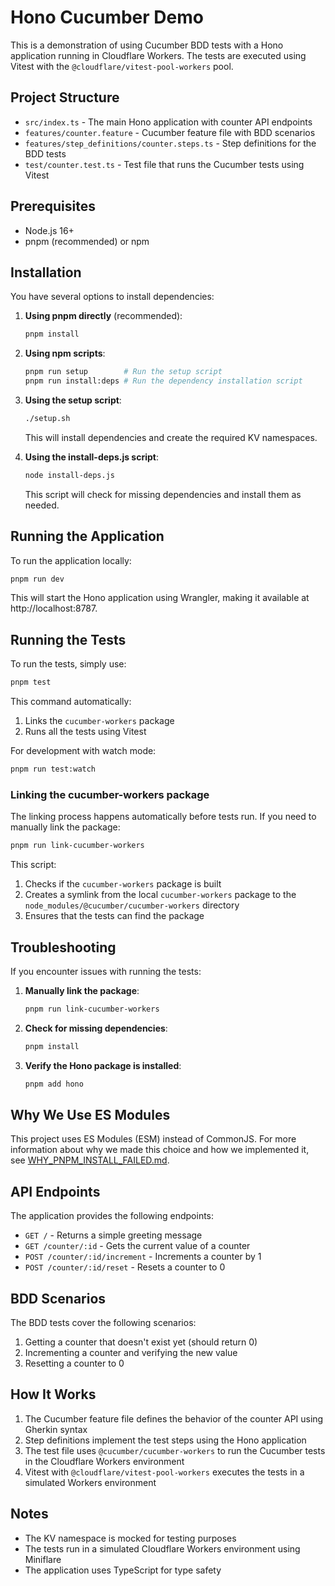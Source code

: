 # Hono Cucumber Demo

This is a demonstration of using Cucumber BDD tests with a Hono application running in Cloudflare Workers. The tests are executed using Vitest with the `@cloudflare/vitest-pool-workers` pool.

## Project Structure

- `src/index.ts` - The main Hono application with counter API endpoints
- `features/counter.feature` - Cucumber feature file with BDD scenarios
- `features/step_definitions/counter.steps.ts` - Step definitions for the BDD tests
- `test/counter.test.ts` - Test file that runs the Cucumber tests using Vitest

## Prerequisites

- Node.js 16+
- pnpm (recommended) or npm

## Installation

You have several options to install dependencies:

1. **Using pnpm directly** (recommended):
   ```bash
   pnpm install
   ```

2. **Using npm scripts**:
   ```bash
   pnpm run setup        # Run the setup script
   pnpm run install:deps # Run the dependency installation script
   ```

3. **Using the setup script**:
   ```bash
   ./setup.sh
   ```
   This will install dependencies and create the required KV namespaces.

4. **Using the install-deps.js script**:
   ```bash
   node install-deps.js
   ```
   This script will check for missing dependencies and install them as needed.

## Running the Application

To run the application locally:

```bash
pnpm run dev
```

This will start the Hono application using Wrangler, making it available at http://localhost:8787.

## Running the Tests

To run the tests, simply use:

```bash
pnpm test
```

This command automatically:
1. Links the `cucumber-workers` package
2. Runs all the tests using Vitest

For development with watch mode:

```bash
pnpm run test:watch
```

### Linking the cucumber-workers package

The linking process happens automatically before tests run. If you need to manually link the package:

```bash
pnpm run link-cucumber-workers
```

This script:
1. Checks if the `cucumber-workers` package is built
2. Creates a symlink from the local `cucumber-workers` package to the `node_modules/@cucumber/cucumber-workers` directory
3. Ensures that the tests can find the package

## Troubleshooting

If you encounter issues with running the tests:

1. **Manually link the package**: 
   ```bash
   pnpm run link-cucumber-workers
   ```

2. **Check for missing dependencies**: 
   ```bash
   pnpm install
   ```

3. **Verify the Hono package is installed**:
   ```bash
   pnpm add hono
   ```

## Why We Use ES Modules

This project uses ES Modules (ESM) instead of CommonJS. For more information about why we made this choice and how we implemented it, see [WHY_PNPM_INSTALL_FAILED.md](./WHY_PNPM_INSTALL_FAILED.md).

## API Endpoints

The application provides the following endpoints:

- `GET /` - Returns a simple greeting message
- `GET /counter/:id` - Gets the current value of a counter
- `POST /counter/:id/increment` - Increments a counter by 1
- `POST /counter/:id/reset` - Resets a counter to 0

## BDD Scenarios

The BDD tests cover the following scenarios:

1. Getting a counter that doesn't exist yet (should return 0)
2. Incrementing a counter and verifying the new value
3. Resetting a counter to 0

## How It Works

1. The Cucumber feature file defines the behavior of the counter API using Gherkin syntax
2. Step definitions implement the test steps using the Hono application
3. The test file uses `@cucumber/cucumber-workers` to run the Cucumber tests in the Cloudflare Workers environment
4. Vitest with `@cloudflare/vitest-pool-workers` executes the tests in a simulated Workers environment

## Notes

- The KV namespace is mocked for testing purposes
- The tests run in a simulated Cloudflare Workers environment using Miniflare
- The application uses TypeScript for type safety 